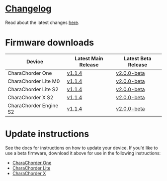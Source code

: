 # [Changelog](CHANGELOG.md)

Read about the latest changes [here](CHANGELOG.md).

# Firmware downloads

| Device | Latest Main Release | Latest Beta Release|
| ----------- | ----------- | ----------- |
| CharaChorder One | [v1.1.4](https://github.com/CharaChorder/CCOS-firmware/raw/main/CharaChorder_One/M0/Main/CCOS_One_M0_v1.1.4/CURRENT.UF2) | [v2.0.0-beta](https://github.com/CharaChorder/CCOS-firmware/raw/main/CharaChorder_One/M0/Beta/CCOS_One_M0_v2.0.0-beta/CURRENT.UF2) |
| CharaChorder Lite M0 | [v1.1.4](https://github.com/CharaChorder/CCOS-firmware/raw/main/CharaChorder_Lite/M0/Main/CCOS_Lite_M0_v1.1.4/CURRENT.UF2) | [v2.0.0-beta](https://github.com/CharaChorder/CCOS-firmware/raw/main/CharaChorder_Lite/M0/Beta/CCOS_Lite_M0_v2.0.0-beta/CURRENT.UF2) |
| CharaChorder Lite S2 | [v1.1.4](https://github.com/CharaChorder/CCOS-firmware/raw/main/CharaChorder_Lite/S2/Main/CCOS_Lite_S2_v1.1.4/CURRENT.UF2) | [v2.0.0-beta](https://github.com/CharaChorder/CCOS-firmware/raw/main/CharaChorder_Lite/S2/Beta/CCOS_Lite_S2_v2.0.0-beta/CURRENT.UF2) |
| CharaChorder X S2 | [v1.1.4](https://github.com/CharaChorder/CCOS-firmware/raw/main/CharaChorder_X/S2/Main/CCOS_X_S2_v1.1.4/CURRENT.UF2) | [v2.0.0-beta](https://github.com/CharaChorder/CCOS-firmware/raw/main/CharaChorder_X/S2/Beta/CCOS_X_S2_v2.0.0-beta/CURRENT.UF2) |
| CharaChorder Engine S2 | [v1.1.4](https://github.com/CharaChorder/CCOS-firmware/raw/main/CharaChorder_Engine/S2/Main/CCOS_Engine_S2_v1.1.4/CURRENT.UF2) | [v2.0.0-beta](https://github.com/CharaChorder/CCOS-firmware/raw/main/CharaChorder_Engine/S2/Beta/CCOS_Engine_S2_v2.0.0-beta/CURRENT.UF2) |

# Update instructions

See the docs for instructions on how to update your device.  If you'd like to use a beta firmware, download it above for use in the following instructions:

- [CharaChorder One](https://docs.charachorder.com/CharaChorder%20One.html#updating-the-firmware)
- [CharaChorder Lite](https://docs.charachorder.com/CharaChorder_Lite.html#updating-the-firmware)
- [CharaChorder X](https://docs.charachorder.com/CharaChorder%20X.html#updating-the-firmware)